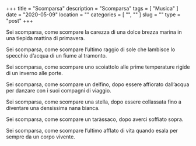 +++
title = "Scomparsa"
description = "Scomparsa"
tags = [ "Musica" ]
date = "2020-05-09"
location = ""
categories = [
  "",
  ""
]
slug = ""
type = "post"
+++

Sei scomparsa, come scompare la carezza di una dolce brezza marina in una tiepida mattina di primavera.

Sei scomparsa, come scompare l’ultimo raggio di sole che lambisce lo specchio d’acqua di un fiume al tramonto.

Sei scomparsa, come scompare uno scoiattolo alle prime temperature rigide di un inverno alle porte.

Sei scomparsa, come scompare un delfino, dopo essere affiorato dall’acqua per danzare con i suoi compagni di viaggio.

Sei scomparsa, come scompare una stella, dopo essere collassata fino a diventare una densissima nana bianca.

Sei scomparsa, come scompare un taràssaco, dopo averci soffiato sopra.

Sei scomparsa, come scompare l’ultimo afflato di vita quando esala per sempre da un corpo vivente.
